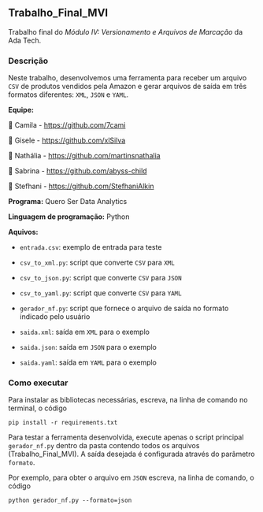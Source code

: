 ## Trabalho_Final_MVI
Trabalho final do *Módulo IV: Versionamento e Arquivos de Marcação* da Ada Tech.

### Descrição

Neste trabalho, desenvolvemos uma ferramenta para receber um arquivo `CSV` de produtos vendidos pela Amazon e gerar arquivos de saída em três formatos diferentes: `XML`, `JSON` e `YAML`. 

**Equipe:**

:small_blue_diamond: Camila - https://github.com/7cami

:small_blue_diamond: Gisele - https://github.com/xlSilva

:small_blue_diamond: Nathália - https://github.com/martinsnathalia

:small_blue_diamond: Sabrina - https://github.com/abyss-child

:small_blue_diamond: Stefhani - https://github.com/StefhaniAlkin


**Programa:** Quero Ser Data Analytics

**Linguagem de programação:** Python

**Aquivos:**

* `entrada.csv`: exemplo de entrada para teste

* `csv_to_xml.py`: script que converte `CSV` para `XML`

* `csv_to_json.py`: script que converte `CSV` para `JSON`

* `csv_to_yaml.py`: script que converte `CSV` para `YAML`

* `gerador_nf.py`: script que fornece o arquivo de saída no formato indicado pelo usuário

* `saida.xml`: saída em `XML` para o exemplo

* `saida.json`: saída em `JSON` para o exemplo

* `saida.yaml`: saída em `YAML` para o exemplo


### Como executar

Para instalar as bibliotecas necessárias, escreva, na linha de comando no terminal, o código
```
pip install -r requirements.txt
```

Para testar a ferramenta desenvolvida, execute apenas o script principal `gerador_nf.py` dentro da pasta contendo todos os arquivos (Trabalho_Final_MVI). 
A saída desejada é configurada através do parâmetro `formato`.

Por exemplo, para obter o arquivo em `JSON` escreva, na linha de comando, o código

```
python gerador_nf.py --formato=json
```